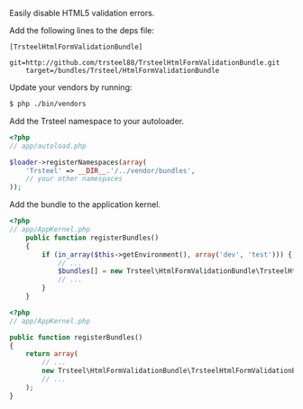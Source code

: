 Easily disable HTML5 validation errors.

Add the following lines to the deps file:

    [TrsteelHtmlFormValidationBundle]
        git=http://github.com/trsteel88/TrsteelHtmlFormValidationBundle.git
        target=/bundles/Trsteel/HtmlFormValidationBundle

Update your vendors by running:

```bash
$ php ./bin/vendors
```

Add the Trsteel namespace to your autoloader.

```php
<?php
// app/autoload.php

$loader->registerNamespaces(array(
    'Trsteel' => __DIR__.'/../vendor/bundles',
    // your other namespaces
));
```

Add the bundle to the application kernel.

``` php
<?php
// app/AppKernel.php
    public function registerBundles()
    {
        if (in_array($this->getEnvironment(), array('dev', 'test'))) {
            // ...
            $bundles[] = new Trsteel\HtmlFormValidationBundle\TrsteelHtmlFormValidationBundle();
            // ...
        }
    }
```

```php
<?php
// app/AppKernel.php

public function registerBundles()
{
    return array(
        // ...
        new Trsteel\HtmlFormValidationBundle\TrsteelHtmlFormValidationBundle(),
        // ...
    );
}
```
